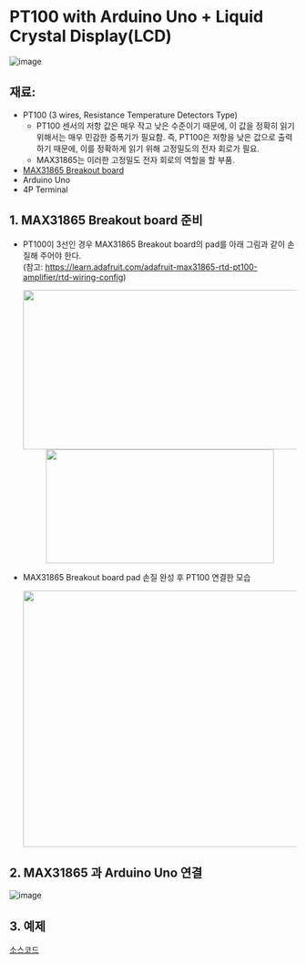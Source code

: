 # PT100 with Arduino Uno + Liquid Crystal Display(LCD)
![image](https://user-images.githubusercontent.com/24539773/162856833-ae9f8c99-9017-44dc-bdee-9b0525193b2a.png)




## 재료:
- PT100 (3 wires, Resistance Temperature Detectors Type)
  - PT100 센서의 저항 값은 매우 작고 낮은 수준이기 때문에, 이 값을 정확히 읽기 위해서는 매우 민감한 증폭기가 필요함. 즉, PT100은 저항을 낮은 값으로 출력하기 때문에, 이를 정확하게 읽기 위해 고정밀도의 전자 회로가 필요.
  - MAX31865는 이러한 고정밀도 전자 회로의 역할을 할 부품.
- [MAX31865 Breakout board](https://learn.adafruit.com/adafruit-max31865-rtd-pt100-amplifier)
- Arduino Uno
- 4P Terminal


## 1. MAX31865 Breakout board 준비
- PT100이 3선인 경우 MAX31865 Breakout board의 pad를 아래 그림과 같이 손질해 주어야 한다.
  <br>(참고: https://learn.adafruit.com/adafruit-max31865-rtd-pt100-amplifier/rtd-wiring-config)

  <center><img src="https://user-images.githubusercontent.com/24539773/162855044-91cc2508-3ed3-4405-8e56-97d5b5a8c1d4.png" width="500" height="280"/></center>
  <center><img src="https://user-images.githubusercontent.com/24539773/162856293-7fc2d82e-c198-4858-86f5-3ef05cc41450.png" width="400" height="200"/></center>
 
- MAX31865 Breakout board pad 손질 완성 후 PT100 연결한 모습
  <center><img src="https://user-images.githubusercontent.com/24539773/162855440-d11c4ae8-6019-4878-8c22-a4cacb83f208.png" width="600" height="450"/></center>


## 2. MAX31865 과 Arduino Uno 연결

![image](https://user-images.githubusercontent.com/24539773/162887344-df82fe97-4a6a-43bb-b99e-e6af0da2bcb9.png)   




## 3. 예제
[소스코드](https://github.com/iispace/Arduino_Learning_Tutorials/blob/main/PT100/PT100%20with%20Arduino)
